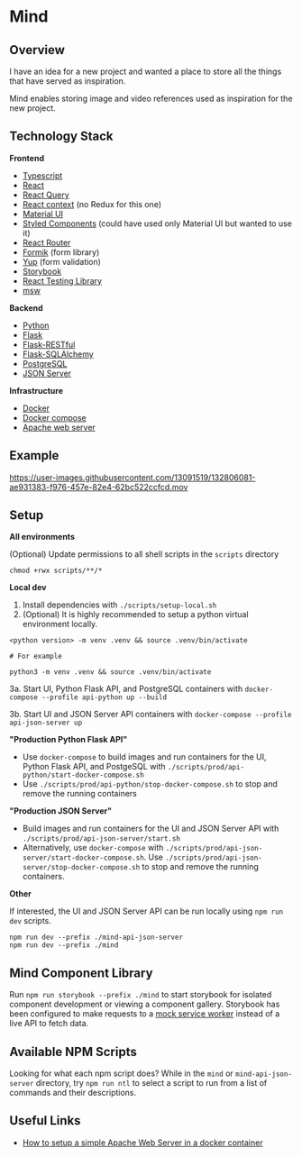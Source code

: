 # Mind

## Overview

I have an idea for a new project and wanted a place to store all the things that have served as inspiration.

Mind enables storing image and video references used as inspiration for the new project.

## Technology Stack

**Frontend**

- [Typescript](https://www.typescriptlang.org/)
- [React](https://reactjs.org/)
- [React Query](https://react-query.tanstack.com/)
- [React context](https://reactjs.org/docs/context.html) (no Redux for this one)
- [Material UI](https://material-ui.com/)
- [Styled Components](https://styled-components.com/) (could have used only Material UI but wanted to use it)
- [React Router](https://reactrouter.com/web/guides/quick-start)
- [Formik](https://formik.org/) (form library)
- [Yup](https://github.com/jquense/yup) (form validation)
- [Storybook](https://storybook.js.org/)
- [React Testing Library](https://testing-library.com/docs/react-testing-library/intro/)
- [msw](https://mswjs.io/)

**Backend**

- [Python](https://www.python.org/)
- [Flask](https://flask.palletsprojects.com/en/2.0.x/)
- [Flask-RESTful](https://flask-restful.readthedocs.io/en/latest/)
- [Flask-SQLAlchemy](https://flask-sqlalchemy.palletsprojects.com/en/2.x/)
- [PostgreSQL](https://www.postgresql.org/)
- [JSON Server](https://github.com/typicode/json-server)

**Infrastructure**

- [Docker](https://docs.docker.com/)
- [Docker compose](https://docs.docker.com/compose/)
- [Apache web server](https://httpd.apache.org/)

## Example

https://user-images.githubusercontent.com/13091519/132806081-ae931383-f976-457e-82e4-62bc522ccfcd.mov

## Setup

**All environments**

(Optional) Update permissions to all shell scripts in the `scripts` directory
```shell
chmod +rwx scripts/**/*
```

**Local dev**

1. Install dependencies with `./scripts/setup-local.sh`
2. (Optional) It is highly recommended to setup a python virtual environment locally.
```
<python version> -m venv .venv && source .venv/bin/activate

# For example

python3 -m venv .venv && source .venv/bin/activate
```
3a. Start UI, Python Flask API, and PostgreSQL containers with `docker-compose --profile api-python up --build`

3b. Start UI and JSON Server API containers with `docker-compose --profile api-json-server up`

**"Production Python Flask API"**

* Use `docker-compose` to build images and run containers for the UI, Python Flask API, and PostgeSQL with `./scripts/prod/api-python/start-docker-compose.sh`
* Use `./scripts/prod/api-python/stop-docker-compose.sh` to stop and remove the running containers

**"Production JSON Server"**

* Build images and run containers for the UI and JSON Server API with `./scripts/prod/api-json-server/start.sh`
* Alternatively, use `docker-compose` with `./scripts/prod/api-json-server/start-docker-compose.sh`. Use `./scripts/prod/api-json-server/stop-docker-compose.sh` to stop and remove the running containers.

**Other**

If interested, the UI and JSON Server API can be run locally using `npm run dev` scripts.
```shell
npm run dev --prefix ./mind-api-json-server
npm run dev --prefix ./mind
```

## Mind Component Library

Run `npm run storybook --prefix ./mind` to start storybook for isolated component development or viewing a component gallery. Storybook has been configured to make requests to a [mock service worker](https://mswjs.io/) instead of a live API to fetch data.

## Available NPM Scripts

Looking for what each npm script does? While in the `mind` or `mind-api-json-server` directory, try `npm run ntl` to select a script to run from a list of commands and their descriptions.

## Useful Links

* [How to setup a simple Apache Web Server in a docker container](https://www.tecmint.com/install-apache-web-server-in-a-docker-container/)
